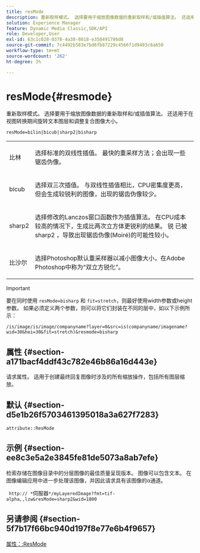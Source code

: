 ```yaml
---
title: resMode
description: 重新取样模式。 选择要用于缩放图像数据的重新取样和/或插值算法。 还适用于在视图转换期间旋转文本图层和调整复合图像大小。
solution: Experience Manager
feature: Dynamic Media Classic,SDK/API
role: Developer,User
exl-id: 63c1c028-0378-4a38-8018-e358491786d8
source-git-commit: 7c4492b583e7bd6fb87229c4566f1d9493c8a650
workflow-type: tm+mt
source-wordcount: '262'
ht-degree: 3%

---
```


# resMode{#resmode}

重新取样模式。 选择要用于缩放图像数据的重新取样和/或插值算法。 还适用于在视图转换期间旋转文本图层和调整复合图像大小。

`resMode=bilin|bicub|sharp2|bisharp`

<table id="table_FD658AC521E24EB9ADBB87F98549BC3B"> 
 <tbody> 
  <tr> 
   <td colname="col1"> <p> <span class="codeph"> 比林 </span> </p> </td> 
   <td colname="col2"> <p>选择标准的双线性插值。 最快的重采样方法；会出现一些锯齿伪像。 </p> </td> 
  </tr> 
  <tr> 
   <td colname="col1"> <p> <span class="codeph"> bicub </span> </p> </td> 
   <td colname="col2"> <p>选择双三次插值。 与双线性插值相比，CPU密集度更高，但会生成较锐利的图像，出现的锯齿伪像较少。 </p> </td> 
  </tr> 
  <tr> 
   <td colname="col1"> <p> <span class="codeph"> sharp2 </span> </p> </td> 
   <td colname="col2"> <p>选择修改的Lanczos窗口函数作为插值算法。 在CPU成本较高的情况下，生成比两次立方体更锐利的结果。 <span class="codeph"> 锐 </span> 已被 <span class="codeph"> sharp2 </span>，导致出现锯齿伪像(Moiré)的可能性较小。 </p> </td> 
  </tr> 
  <tr> 
   <td colname="col1"> <p> <span class="codeph"> 比沙尔 </span> </p> </td> 
   <td colname="col2"> <p>选择Photoshop默认重采样器以减小图像大小，在Adobe Photoshop中称为“双立方锐化”。 </p> </td> 
  </tr> 
 </tbody> 
</table>

>[!IMPORTANT]
>
>要在同时使用 `resMode=bisharp` 和 `fit=stretch`，则最好使用width参数或height参数。 如果必须定义两个参数，则可以将它们封装在不同的层中，如以下示例所示：
>
>`/is/image/is/image/companyname?layer=0&src=is(companyname/imagename?wid=30&hei=30&fit=stretch)&resmode=bisharp`

## 属性 {#section-a171bacf4ddf43c782e46b86a16d443e}

请求属性。 适用于创建最终回复图像时涉及的所有缩放操作，包括所有图层缩放。

## 默认 {#section-d5e1b26f5703461395018a3a627f7283}

`attribute::ResMode`

## 示例 {#section-ee8c3e5a2e3845fe81de5073a8ab7efe}

检索存储在图像目录中的分层图像的最佳质量呈现版本。 图像可以包含文本。 在图像编辑应用中进一步处理该图像，并因此请求具有该图像的α通道。

` http:// *`伺服器`*/myLayeredImage?fmt=tif-alpha,,lzw&resMode=sharp2&wid=1800`

## 另请参阅 {#section-5f7b17f66bc940d197f8e77e6b4f9657}

[属性：:ResMode](../../../../../is-api/image-catalog/image-serving-api-ref/c-image-catalog-reference/c-attributes-reference/r-is-cat-resmode.md#reference-609095ef568743a086f28d87c54dafa2)
